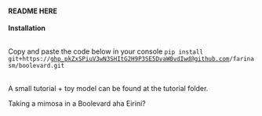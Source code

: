 #### README HERE


<b>Installation</b><br><br>

Copy and paste the code below in your console
<code>pip install git+https://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@github.com/farinasm/boolevard.git</code><br><br>

A small tutorial + toy model can be found at the tutorial folder.

Taking a mimosa in a Boolevard aha Eirini?

